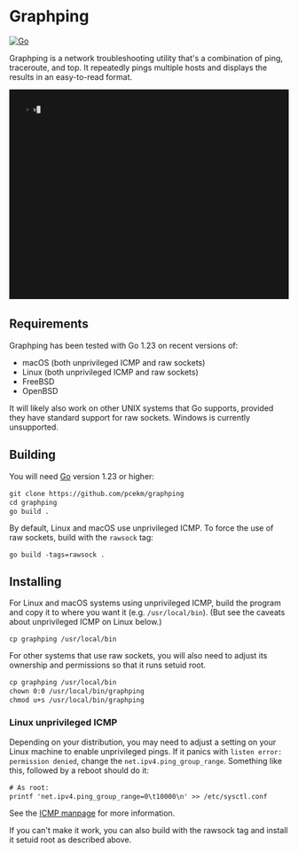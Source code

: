 # Graphping

[![Go](https://github.com/pcekm/graphping/actions/workflows/go.yml/badge.svg)](https://github.com/pcekm/graphping/actions/workflows/go.yml)

Graphping is a network troubleshooting utility that's a combination of ping,
traceroute, and top. It repeatedly pings multiple hosts and displays the results
in an easy-to-read format.

![](demo.gif)

## Requirements

Graphping has been tested with Go 1.23 on recent versions of:

- macOS (both unprivileged ICMP and raw sockets)
- Linux (both unprivileged ICMP and raw sockets)
- FreeBSD
- OpenBSD

It will likely also work on other UNIX systems that Go supports, provided they
have standard support for raw sockets. Windows is currently unsupported.

## Building

You will need [Go](https://go.dev/doc/install) version 1.23 or higher:

```shell
git clone https://github.com/pcekm/graphping
cd graphping
go build .
```

By default, Linux and macOS use unprivileged ICMP. To force the use of raw
sockets, build with the `rawsock` tag:

```shell
go build -tags=rawsock .
```

## Installing

For Linux and macOS systems using unprivileged ICMP, build the program and copy
it to where you want it (e.g. `/usr/local/bin`). (But see the caveats about
unprivileged ICMP on Linux below.)

```shell
cp graphping /usr/local/bin
```

For other systems that use raw sockets, you will also need to adjust its
ownership and permissions so that it runs setuid root.

```shell
cp graphping /usr/local/bin
chown 0:0 /usr/local/bin/graphping
chmod u+s /usr/local/bin/graphping
```

### Linux unprivileged ICMP

Depending on your distribution, you may need to adjust a setting on your Linux
machine to enable unprivileged pings. If it panics with
`listen error: permission denied`, change the `net.ipv4.ping_group_range`.
Something like this, followed by a reboot should do it:

```shell
# As root:
printf 'net.ipv4.ping_group_range=0\t10000\n' >> /etc/sysctl.conf
```

See the [ICMP manpage](https://man7.org/linux/man-pages/man7/icmp.7.html) for
more information.

If you can't make it work, you can also build with the rawsock tag and install
it setuid root as described above.
